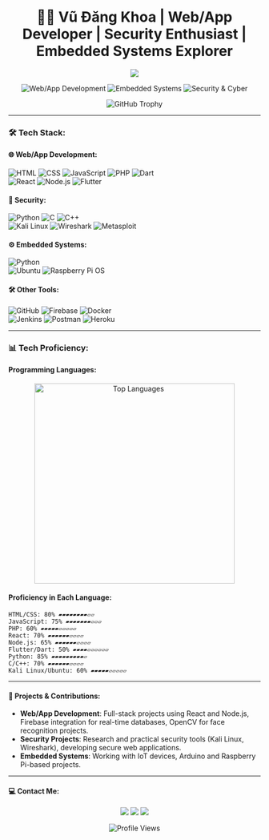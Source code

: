 <h1 align="center">👨‍💻 Vũ Đăng Khoa | Web/App Developer | Security Enthusiast | Embedded Systems Explorer</h1>

<p align="center">
  <img src="https://readme-typing-svg.herokuapp.com?font=Fira+Code&size=22&pause=1000&color=36D9E0&center=true&vCenter=true&width=600&lines=Welcome+to+my+GitHub+Profile!;Web+%26+App+Development;Security+%26+Cyber+Enthusiast;Embedded+Systems+Explorer;Open+Source+Contributor">
</p>

<p align="center">
  <img src="https://img.shields.io/badge/Web%2FApp-Development-%2300A86B?style=for-the-badge&logo=react&logoColor=white" alt="Web/App Development" />
  <img src="https://img.shields.io/badge/Embedded-Systems-%234B0082?style=for-the-badge&logo=raspberry-pi&logoColor=white" alt="Embedded Systems" />
  <img src="https://img.shields.io/badge/Security-Cyber-%23FF6347?style=for-the-badge&logo=kali-linux&logoColor=white" alt="Security & Cyber" />
</p>

<p align="center">
  <img src="https://github-profile-trophy.vercel.app/?username=Vudangkhoa0910&theme=monokai&no-frame=true&margin-w=15&row=1&column=6" alt="GitHub Trophy" />
</p>


---

### 🛠 Tech Stack:

#### 🌐 Web/App Development:
<p align="left">
  <img src="https://img.shields.io/badge/HTML-E34F26?style=for-the-badge&logo=html5&logoColor=white" alt="HTML">
  <img src="https://img.shields.io/badge/CSS-1572B6?style=for-the-badge&logo=css3&logoColor=white" alt="CSS">
  <img src="https://img.shields.io/badge/JavaScript-F7DF1E?style=for-the-badge&logo=javascript&logoColor=black" alt="JavaScript">
  <img src="https://img.shields.io/badge/PHP-777BB4?style=for-the-badge&logo=php&logoColor=white" alt="PHP">
  <img src="https://img.shields.io/badge/Dart-0175C2?style=for-the-badge&logo=dart&logoColor=white" alt="Dart">
  <br>
  <img src="https://img.shields.io/badge/React-61DAFB?style=for-the-badge&logo=react&logoColor=black" alt="React">
  <img src="https://img.shields.io/badge/Node.js-339933?style=for-the-badge&logo=node.js&logoColor=white" alt="Node.js">
  <img src="https://img.shields.io/badge/Flutter-02569B?style=for-the-badge&logo=flutter&logoColor=white" alt="Flutter">
</p>

#### 🔐 Security:
<p align="left">
  <img src="https://img.shields.io/badge/Python-3776AB?style=for-the-badge&logo=python&logoColor=white" alt="Python">
  <img src="https://img.shields.io/badge/C-00599C?style=for-the-badge&logo=c&logoColor=white" alt="C">
  <img src="https://img.shields.io/badge/C++-00599C?style=for-the-badge&logo=c%2B%2B&logoColor=white" alt="C++">
  <br>
  <img src="https://img.shields.io/badge/Kali_Linux-557C94?style=for-the-badge&logo=kali-linux&logoColor=white" alt="Kali Linux">
  <img src="https://img.shields.io/badge/Wireshark-1679A7?style=for-the-badge&logo=wireshark&logoColor=white" alt="Wireshark">
  <img src="https://img.shields.io/badge/Metasploit-186C37?style=for-the-badge&logo=metasploit&logoColor=white" alt="Metasploit">
</p>

#### ⚙️ Embedded Systems:
<p align="left">
  <img src="https://img.shields.io/badge/Python-3776AB?style=for-the-badge&logo=python&logoColor=white" alt="Python">
  <br>
  <img src="https://img.shields.io/badge/Ubuntu-E95420?style=for-the-badge&logo=ubuntu&logoColor=white" alt="Ubuntu">
  <img src="https://img.shields.io/badge/Raspberry_Pi-A22846?style=for-the-badge&logo=raspberry-pi&logoColor=white" alt="Raspberry Pi OS">
</p>

#### 🛠 Other Tools:
<p align="left">
  <img src="https://img.shields.io/badge/GitHub-181717?style=for-the-badge&logo=github&logoColor=white" alt="GitHub">
  <img src="https://img.shields.io/badge/Firebase-FFCA28?style=for-the-badge&logo=firebase&logoColor=black" alt="Firebase">
  <img src="https://img.shields.io/badge/Docker-2496ED?style=for-the-badge&logo=docker&logoColor=white" alt="Docker">
  <br>
  <img src="https://img.shields.io/badge/Jenkins-D24939?style=for-the-badge&logo=jenkins&logoColor=white" alt="Jenkins">
  <img src="https://img.shields.io/badge/Postman-FF6C37?style=for-the-badge&logo=postman&logoColor=white" alt="Postman">
  <img src="https://img.shields.io/badge/Heroku-430098?style=for-the-badge&logo=heroku&logoColor=white" alt="Heroku">
</p>

---

### 📊 Tech Proficiency:
#### Programming Languages:
<p align="center">
  <img src="https://github-readme-stats.vercel.app/api/top-langs/?username=Vudangkhoa0910&layout=compact&theme=tokyonight&hide_border=true" alt="Top Languages" width="400">
</p>

#### Proficiency in Each Language:
```
HTML/CSS: 80% ▰▰▰▰▰▰▰▰▱▱
JavaScript: 75% ▰▰▰▰▰▰▰▱▱▱
PHP: 60% ▰▰▰▰▰▱▱▱▱▱
React: 70% ▰▰▰▰▰▰▱▱▱▱
Node.js: 65% ▰▰▰▰▰▰▱▱▱▱
Flutter/Dart: 50% ▰▰▰▰▱▱▱▱▱▱
Python: 85% ▰▰▰▰▰▰▰▰▰▱
C/C++: 70% ▰▰▰▰▰▰▱▱▱▱
Kali Linux/Ubuntu: 60% ▰▰▰▰▰▱▱▱▱▱
```
---

#### 🚀 Projects & Contributions:
- **Web/App Development**: Full-stack projects using React and Node.js, Firebase integration for real-time databases, OpenCV for face recognition projects.
- **Security Projects**: Research and practical security tools (Kali Linux, Wireshark), developing secure web applications.
- **Embedded Systems**: Working with IoT devices, Arduino and Raspberry Pi-based projects.

---

#### 💻 Contact Me:
<p align="center">
  <a href="https://www.linkedin.com/in/vudangkhoa0910/"><img src="www.linkedin.com/in/vu-dang-khoa-1486272b7"></a>
  <a href="mailto:khoabuit0910@gmail.com"><img src="https://img.shields.io/badge/-Email-D14836?style=for-the-badge&logo=gmail&logoColor=white"></a>
  <a href="https://github.com/Vudangkhoa0910"><img src="https://img.shields.io/badge/-GitHub-181717?style=for-the-badge&logo=github&logoColor=white"></a>
</p>

<p align="center">
  <img src="https://komarev.com/ghpvc/?username=Vudangkhoa0910&style=flat-square&color=blue" alt="Profile Views">
</p>

